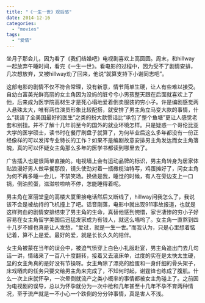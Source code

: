 ```yaml
---
title: "《一生一世》观后感"
date: 2014-12-16
categories: 
  - "movies"
tags: 
  - "爱情"
---
```


坐月子那会儿，因为看了《我们结婚吧》电视剧喜欢上高圆圆。周末，和hillway一起放弃午睡时间，看完《一生一世》。看电影的过程中，因为受不了剧情安排，几次想放弃，又被hillway劝了回来，他说“就算支持下小谢同志吧”。

这部电影的剧情不仅不符合常理，没有新意，情节简单生硬，让人有些难以接受。自幼白富美光鲜亮丽的女主角因为没妈的脏兮兮小男孩整天跟在后面就喜欢上了他，后来成为医学院高材生才是死心塌地爱着倒卖服装的穷小子。许是编剧感觉两人悬殊太大，唯有两位演员形象比较配搭，就安排了男主角立马变大款的事情，什么“我请了全美国最好的医生”之类的扮大款惯话比“承包了整个鱼塘”更让人感觉老套和别扭。并不了解十几年前至今的国外的就业环境怎样。只是疑惑一个哥伦比亚大学的医学硕士，读书时在餐厅刷盘子就算了，为何毕业后这么多年都没有一份正经像样的可以发挥专业特长的工作？如果不是编剧故意安排男主角发达而女主角落魄，真的可以怀疑女主角那么多年的医学书都读到哪里去了。

广告插入也是很简单直接的。电视墙上会有运动品牌的标识，男主角转身为居家体贴浪漫好男人做早餐那段，镜头使劲对着一瓶橄榄油特写，鸡蛋摊好了，问女主角为何不再多睡一会儿，不禁笑场。换做是我，睡觉的时候，有人在旁边支上一口锅，倒油煎蛋，滋滋啦啦响不停，怎能睡得着呢。

男主角在富丽堂皇的高楼大厦里接电话然后又断线了，hillway问我怎么了，我说该不会是被劫持的飞机撞上了吧。话音刚落，电影中就出现911事故报道，也就是这样狗血的剧情安排结束了男主角的生命，真替他感到惋惜，家世凄惨的穷小子好容易在女主角留学美国后迅猛发家成为有钱人，就这么喵呜了。女主角一直熬到四十几岁不嫁也真是让人发愁，“爱过，就是一生一世。”而我认为，只是心里想着惦记着，算不上是爱。最好的爱，就是长长久久的陪伴。

女主角被蒙在当年的误会中，被迫气愤穿上白色小礼服赴宴，男主角追出门去几句话一讲，情绪来了一百八十度翻转，接着又去滚床单，过度的实在是太快太生硬，显的女主角真的是好没有节操呀。女主角除了漂亮的脸蛋和一身纤细的骨头架子，床戏晒肉的任务只要交给男主角来完成了，不知何时起，谢霆锋也练成了腹肌。什么一次上床就怀孕，一次晕倒就流产之类小概率的事情都被女主角碰上了。之前因为电视剧的误导，总以为怀孕就分为一次中枪和几年甚至十几年不孕不育两种情况，至于流产就是一不小心一个跌倒的分分钟事情，真是害人不浅。
